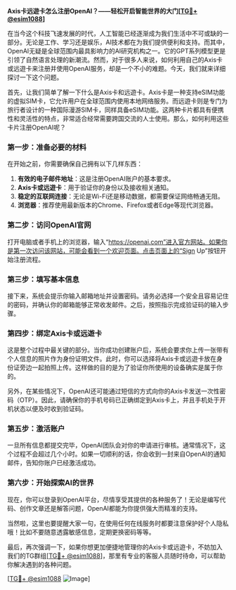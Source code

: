 **Axis卡远遊卡怎么注册OpenAI？——轻松开启智能世界的大门[[TG💪+ @esim1088](https://t.me/s/esim1088)]**

在当今这个科技飞速发展的时代，人工智能已经逐渐成为我们生活中不可或缺的一部分。无论是工作、学习还是娱乐，AI技术都在为我们提供便利和支持。而其中，OpenAI无疑是全球范围内最具影响力的AI研究机构之一。它的GPT系列模型更是引领了自然语言处理的新潮流。然而，对于很多人来说，如何利用自己的Axis卡或远遊卡来注册并使用OpenAI服务，却是一个不小的难题。今天，我们就来详细探讨一下这个问题。

首先，让我们简单了解一下什么是Axis卡和远遊卡。Axis卡是一种支持eSIM功能的虚拟SIM卡，它允许用户在全球范围内使用本地网络服务。而远遊卡则是专门为旅行者设计的一种国际漫游SIM卡，同样具备eSIM功能。这两种卡片都具有便携性和灵活性的特点，非常适合经常需要跨国交流的人士使用。那么，如何利用这些卡片注册OpenAI呢？

### 第一步：准备必要的材料

在开始之前，你需要确保自己拥有以下几样东西：

1. **有效的电子邮件地址**：这是注册OpenAI账户的基本要求。
2. **Axis卡或远遊卡**：用于验证你的身份以及接收相关通知。
3. **稳定的互联网连接**：无论是Wi-Fi还是移动数据，都需要保证网络畅通无阻。
4. **浏览器**：推荐使用最新版本的Chrome、Firefox或者Edge等现代浏览器。

### 第二步：访问OpenAI官网

打开电脑或者手机上的浏览器，输入“https://openai.com”进入官方网站。如果你是第一次访问该网站，可能会看到一个欢迎页面。点击页面上的“Sign Up”按钮开始注册流程。

### 第三步：填写基本信息

接下来，系统会提示你输入邮箱地址并设置密码。请务必选择一个安全且容易记住的密码，并确认你的邮箱能够正常收发邮件。之后，按照指示完成验证码的输入步骤。

### 第四步：绑定Axis卡或远遊卡

这是整个过程中最关键的部分。当你成功创建账户后，系统会要求你上传一张带有个人信息的照片作为身份证明文件。此时，你可以选择将Axis卡或远遊卡放在身份证旁边一起拍照上传。这样做的目的是为了验证你所使用的设备确实是属于你的。

另外，在某些情况下，OpenAI还可能通过短信的方式向你的Axis卡发送一次性密码（OTP）。因此，请确保你的手机号码已正确绑定到Axis卡上，并且手机处于开机状态以便及时收到验证码。

### 第五步：激活账户

一旦所有信息都提交完毕，OpenAI团队会对你的申请进行审核。通常情况下，这个过程不会超过几个小时。如果一切顺利的话，你会收到一封来自OpenAI的通知邮件，告知你账户已经激活成功。

### 第六步：开始探索AI的世界

现在，你可以登录到OpenAI平台，尽情享受其提供的各种服务了！无论是编写代码、创作文章还是解答问题，OpenAI都能为你提供强大而精准的支持。

当然啦，这里也要提醒大家一句，在使用任何在线服务时都要注意保护好个人隐私哦！比如不要随意透露敏感信息，定期更换密码等等。

最后，再次强调一下，如果你想更加便捷地管理你的Axis卡或远遊卡，不妨加入我们的TG群组[[TG💪+ @esim1088](https://t.me/s/esim1088)]，那里有专业的客服人员随时待命，可以帮助你解决遇到的各种问题。

[[TG💪+ @esim1088](https://t.me/s/esim1088) ![Image](https://i.postimg.cc/4NQfJmqS/Snipaste-2025-05-13-00-14-12.png)]